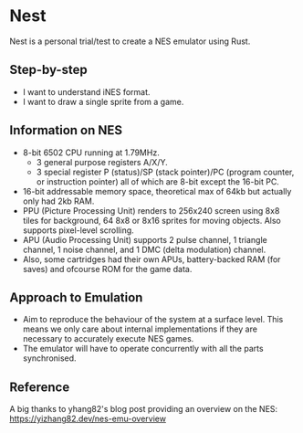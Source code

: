 # Nest

Nest is a personal trial/test to create a NES emulator using Rust.

## Step-by-step

- I want to understand iNES format.
- I want to draw a single sprite from a game.

## Information on NES

- 8-bit 6502 CPU running at 1.79MHz.
    - 3 general purpose registers A/X/Y.
    - 3 special register P (status)/SP (stack pointer)/PC (program counter, or
      instruction pointer) all of which are 8-bit except the 16-bit PC.
- 16-bit addressable memory space, theoretical max of 64kb but actually only had
  2kb RAM.
- PPU (Picture Processing Unit) renders to 256x240 screen using 8x8 tiles for
  background, 64 8x8 or 8x16 sprites for moving objects. Also supports
  pixel-level scrolling.
- APU (Audio Processing Unit) supports 2 pulse channel, 1 triangle channel, 1
  noise channel, and 1 DMC (delta modulation) channel.
- Also, some cartridges had their own APUs, battery-backed RAM (for saves) and
  ofcourse ROM for the game data.

## Approach to Emulation

- Aim to reproduce the behaviour of the system at a surface level. This means
  we only care about internal implementations if they are necessary to
  accurately execute NES games.
- The emulator will have to operate concurrently with all the parts
  synchronised.

## Reference

A big thanks to yhang82's blog post providing an overview on the NES:
https://yizhang82.dev/nes-emu-overview
